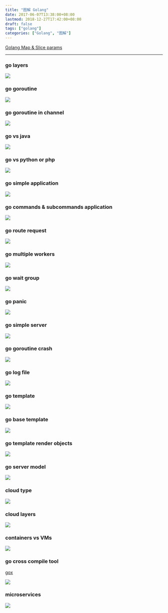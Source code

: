 ```yaml
---
title: "图解 Golang"
date: 2017-06-07T13:38:00+08:00
lastmod: 2018-12-27T17:42:00+08:00
draft: false
tags: ["golang"]
categories: ["Golang", "图解"]
---
```


[Golang Map & Slice params](http://www.cnblogs.com/snowInPluto/p/7477365.html)

---
### go layers
![](/images/attachment/590399-c4c0a9005db667dc.png)


### go goroutine
![](/images/attachment/590399-caf2fa552af6bdf7.png)


### go goroutine in channel
![](/images/attachment/590399-112be8b6846c143b.png)

### go vs java
![](/images/attachment/590399-6f8d750aa05f2f8e.png)


### go vs python or php
![](/images/attachment/590399-9ad4214145c45520.png)


### go simple application
![](/images/attachment/590399-a630c4f130454daf.png)

### go commands & subcommands application
![](/images/attachment/590399-5d03fbf157af6e91.png)


### go route request 
![](/images/attachment/590399-7b3c0a07f0fbb419.png)

### go multiple workers
![](/images/attachment/590399-204ab5f222b0dadb.png)

### go wait group
![](/images/attachment/590399-0cb83973352d895a.png)


### go panic
![](/images/attachment/590399-ede00b18da47200d.png)


### go simple server
![](/images/attachment/590399-bb25778dc9fafbe6.png)

### go goroutine crash
![](/images/attachment/590399-b464c88902bbbd77.png)


### go log file
![](/images/attachment/590399-a821243b1c0feb9f.png)

### go template
![](/images/attachment/590399-41a871f3eba93435.png)


### go base template
![](/images/attachment/590399-67df40b280dc15c7.png)

### go template render objects
![](/images/attachment/590399-e86768b1e100d504.png)

### go server model
![](/images/attachment/590399-cbcc13c4d2b47512.png)

### cloud type
![](/images/attachment/590399-e409bbc0f4c0e272.png)
### cloud layers
![](/images/attachment/590399-26dacdb97acde28f.png)

### containers vs VMs
![](/images/attachment/590399-5ab8f83d95d53fd7.png)

### go cross compile tool

[gox](https://github.com/mitchellh/gox)

![](/images/attachment/590399-9015fb55c6e9dfe9.png)

### microservices
![](/images/attachment/590399-411324169e42ae1e.png)